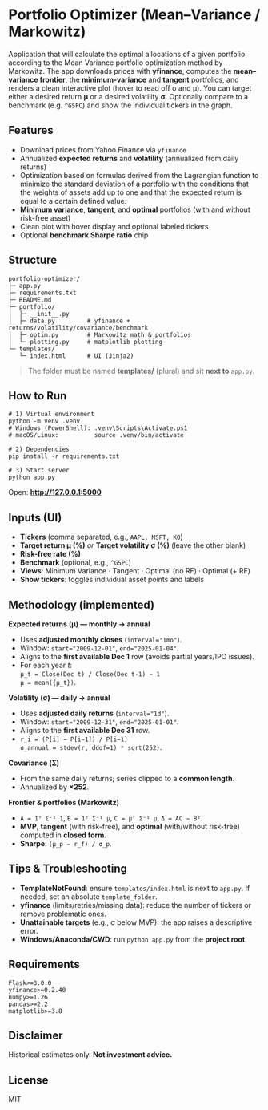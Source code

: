 # Portfolio Optimizer (Mean–Variance / Markowitz)
Application that will calculate the optimal allocations of a given portfolio according to the Mean Variance portfolio optimization method by Markowitz.
The app downloads prices with **yfinance**, computes the **mean–variance frontier**, the **minimum-variance** and **tangent** portfolios, and renders a clean interactive plot (hover to read off σ and μ). You can target either a desired return **μ** or a desired volatility **σ**. Optionally compare to a benchmark (e.g. `^GSPC`) and show the individual tickers in the graph.

## Features

- Download prices from Yahoo Finance via `yfinance`
- Annualized **expected returns**  and **volatility** (annualized from daily returns)
- Optimization based on formulas derived from the Lagrangian function to minimize the standard deviation of a portfolio with the conditions that the weights of assets add up to one and that the expected return is equal to a certain defined value.
- **Minimum variance**, **tangent**, and **optimal** portfolios (with and without risk-free asset)
- Clean plot with hover display and optional labeled tickers
- Optional **benchmark Sharpe ratio** chip


## Structure

    portfolio-optimizer/
    ├─ app.py
    ├─ requirements.txt
    ├─ README.md
    ├─ portfolio/
    │  ├─ __init__.py
    │  ├─ data.py         # yfinance + returns/volatility/covariance/benchmark
    │  ├─ optim.py        # Markowitz math & portfolios
    │  └─ plotting.py     # matplotlib plotting
    └─ templates/
       └─ index.html      # UI (Jinja2)

> The folder must be named **templates/** (plural) and sit **next to** `app.py`.

## How to Run

    # 1) Virtual environment
    python -m venv .venv
    # Windows (PowerShell): .venv\Scripts\Activate.ps1
    # macOS/Linux:          source .venv/bin/activate

    # 2) Dependencies
    pip install -r requirements.txt

    # 3) Start server
    python app.py

Open: **http://127.0.0.1:5000**

## Inputs (UI)

- **Tickers** (comma separated, e.g., `AAPL, MSFT, KO`)
- **Target return μ (%)** *or* **Target volatility σ (%)** (leave the other blank)
- **Risk-free rate (%)**
- **Benchmark** (optional, e.g., `^GSPC`)
- **Views**: Minimum Variance · Tangent · Optimal (no RF) · Optimal (+ RF)
- **Show tickers**: toggles individual asset points and labels

## Methodology (implemented)

**Expected returns (μ) — monthly → annual**
- Uses **adjusted monthly closes** (`interval="1mo"`).
- Window: `start="2009-12-01"`, `end="2025-01-04"`.
- Aligns to the **first available Dec 1** row (avoids partial years/IPO issues).
- For each year *t*:  
  `μ_t = Close(Dec t) / Close(Dec t-1) − 1`  
  `μ = mean({μ_t})`.

**Volatility (σ) — daily → annual**
- Uses **adjusted daily returns** (`interval="1d"`).
- Window: `start="2009-12-31"`, `end="2025-01-01"`.
- Aligns to the **first available Dec 31** row.
- `r_i = (P[i] − P[i−1]) / P[i−1]`  
  `σ_annual = stdev(r, ddof=1) * sqrt(252)`.

**Covariance (Σ)**
- From the same daily returns; series clipped to a **common length**.
- Annualized by **×252**.

**Frontier & portfolios (Markowitz)**
- `A = 1ᵀ Σ⁻¹ 1`, `B = 1ᵀ Σ⁻¹ μ`, `C = μᵀ Σ⁻¹ μ`, `Δ = AC − B²`.
- **MVP**, **tangent** (with risk-free), and **optimal** (with/without risk-free) computed in **closed form**.
- **Sharpe**: `(μ_p − r_f) / σ_p`.

## Tips & Troubleshooting

- **TemplateNotFound**: ensure `templates/index.html` is next to `app.py`. If needed, set an absolute `template_folder`.
- **yfinance** (limits/retries/missing data): reduce the number of tickers or remove problematic ones.
- **Unattainable targets** (e.g., σ below MVP): the app raises a descriptive error.
- **Windows/Anaconda/CWD**: run `python app.py` from the **project root**.

## Requirements

    Flask>=3.0.0
    yfinance>=0.2.40
    numpy>=1.26
    pandas>=2.2
    matplotlib>=3.8

## Disclaimer

Historical estimates only. **Not investment advice.**

## License

MIT

